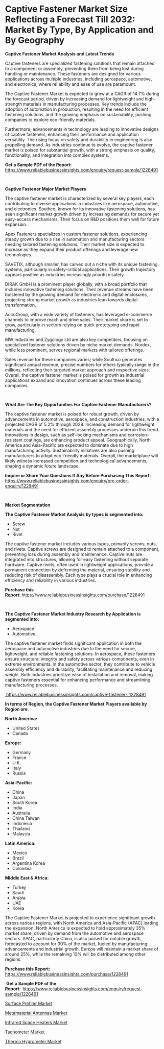 <p><h1>Captive Fastener Market Size Reflecting a Forecast Till 2032: Market By Type, By Application and By Geography</h1></p><p><strong>Captive Fastener Market Analysis and Latest Trends</strong></p>
<p><p>Captive fasteners are specialized fastening solutions that remain attached to a component or assembly, preventing them from being lost during handling or maintenance. These fasteners are designed for various applications across multiple industries, including aerospace, automotive, and electronics, where reliability and ease of use are paramount.</p><p>The Captive Fastener Market is expected to grow at a CAGR of 14.7% during the forecast period, driven by increasing demand for lightweight and high-strength materials in manufacturing processes. Key trends include the adoption of automation in production, resulting in the need for efficient fastening solutions, and the growing emphasis on sustainability, pushing companies to explore eco-friendly materials. </p><p>Furthermore, advancements in technology are leading to innovative designs of captive fasteners, enhancing their performance and application versatility. The rising focus on safety and durability in engineering is also propelling demand. As industries continue to evolve, the captive fastener market is poised for substantial growth, with a strong emphasis on quality, functionality, and integration into complex systems.</p></p>
<p><strong>Get a Sample PDF of the Report:&nbsp;</strong> <a href="https://www.reliablebusinessinsights.com/enquiry/request-sample/1228491?utm_campaign=950&utm_medium=2&utm_source=Github&utm_content=ia&utm_term=18022025&utm_id=captive-fastener">https://www.reliablebusinessinsights.com/enquiry/request-sample/1228491</a></p>
<p>&nbsp;</p>
<p><strong>Captive Fastener Major Market Players</strong></p>
<p><p>The captive fastener market is characterized by several key players, each contributing to diverse applications in industries like aerospace, automotive, and electronics. Southco, known for its innovative fastening solutions, has seen significant market growth driven by increasing demands for secure yet easy-access mechanisms. Their focus on R&D positions them well for future expansion.</p><p>Apex Fasteners specializes in custom fastener solutions, experiencing steady growth due to a rise in automation and manufacturing sectors needing tailored fastening solutions. Their market size is expected to increase as they expand their product offerings and leverage new technologies.</p><p>SAVETIX, although smaller, has carved out a niche with its unique fastening systems, particularly in safety-critical applications. Their growth trajectory appears positive as industries increasingly prioritize safety.</p><p>DIRAK GmbH is a prominent player globally, with a broad portfolio that includes innovative fastening solutions. Their revenue streams have been bolstered by the growing demand for electronic and digital enclosures, projecting strong market growth as industries lean towards digital transformation.</p><p>AccuGroup, with a wide variety of fasteners, has leveraged e-commerce channels to improve reach and drive sales. Their market share is set to grow, particularly in sectors relying on quick prototyping and rapid manufacturing.</p><p>MW Industries and Zygology Ltd are also key competitors, focusing on specialized fastener solutions driven by niche market demands. Nordex, while less prominent, serves regional markets with tailored offerings.</p><p>Sales revenue for these companies varies; while Southco generates significant annual revenue, precise numbers for others typically range in the millions, reflecting their targeted market approach and respective sizes. Overall, the captive fastener market is poised for growth as industrial applications expand and innovation continues across these leading companies.</p></p>
<p>&nbsp;</p>
<p><strong>What Are The Key Opportunities For Captive Fastener Manufacturers?</strong></p>
<p><p>The captive fastener market is poised for robust growth, driven by advancements in automotive, aerospace, and construction industries, with a projected CAGR of 5.2% through 2028. Increasing demand for lightweight materials and the need for efficient assembly processes underpin this trend. Innovations in design, such as self-locking mechanisms and corrosion-resistant coatings, are enhancing product appeal. Geographically, North America and Asia-Pacific are expected to dominate due to high manufacturing activity. Sustainability initiatives are also pushing manufacturers to adopt eco-friendly materials. Overall, the marketplace will likely witness increased competition and technological advancements, shaping a dynamic future landscape.</p></p>
<p><strong>Inquire or Share Your Questions If Any Before Purchasing This Report:</strong> <a href="https://www.reliablebusinessinsights.com/enquiry/pre-order-enquiry/1228491?utm_campaign=950&utm_medium=2&utm_source=Github&utm_content=ia&utm_term=18022025&utm_id=captive-fastener">https://www.reliablebusinessinsights.com/enquiry/pre-order-enquiry/1228491</a></p>
<p>&nbsp;</p>
<p><strong>Market Segmentation</strong></p>
<p><strong>The Captive Fastener Market Analysis by types is segmented into:</strong></p>
<p><ul><li>Screw</li><li>Nut</li><li>Rivet</li></ul></p>
<p><p>The captive fastener market includes various types, primarily screws, nuts, and rivets. Captive screws are designed to remain attached to a component, preventing loss during assembly and maintenance. Captive nuts are integrated into structures, allowing for easy fastening without separate hardware. Captive rivets, often used in lightweight applications, provide a permanent connection by deforming the material, ensuring stability and reducing risk of disassembly. Each type plays a crucial role in enhancing efficiency and reliability in various industries.</p></p>
<p><strong>Purchase this Report:&nbsp;</strong><a href="https://www.reliablebusinessinsights.com/purchase/1228491?utm_campaign=950&utm_medium=2&utm_source=Github&utm_content=ia&utm_term=18022025&utm_id=captive-fastener">https://www.reliablebusinessinsights.com/purchase/1228491</a></p>
<p>&nbsp;</p>
<p><strong>The Captive Fastener Market Industry Research by Application is segmented into:</strong></p>
<p><ul><li>Aerospace</li><li>Automotive</li></ul></p>
<p><p>The captive fastener market finds significant application in both the aerospace and automotive industries due to the need for secure, lightweight, and reliable fastening solutions. In aerospace, these fasteners ensure structural integrity and safety across various components, even in extreme environments. In the automotive sector, they contribute to vehicle assembly efficiency and durability, facilitating maintenance and reducing weight. Both industries prioritize ease of installation and removal, making captive fasteners essential for enhancing performance and streamlining manufacturing processes.</p></p>
<p><a href="https://www.reliablebusinessinsights.com/captive-fastener-r1228491?utm_campaign=950&utm_medium=2&utm_source=Github&utm_content=ia&utm_term=18022025&utm_id=captive-fastener">&nbsp;https://www.reliablebusinessinsights.com/captive-fastener-r1228491</a></p>
<p><strong>In terms of Region, the Captive Fastener Market Players available by Region are:</strong></p>
<p>
    <p> <strong> North America: </strong>
        <ul>
            <li>United States</li>
            <li>Canada</li>
        </ul>
        </p> 
    <p> <strong> Europe: </strong>
        <ul>
            <li>Germany</li>
            <li>France</li>
            <li>U.K.</li>
            <li>Italy</li>
            <li>Russia</li>
        </ul>
        </p> 
    <p> <strong> Asia-Pacific: </strong>
        <ul>
            <li>China</li>
            <li>Japan</li>
            <li>South Korea</li>
            <li>India</li>
            <li>Australia</li>
            <li>China Taiwan</li>
            <li>Indonesia</li>
            <li>Thailand</li>
            <li>Malaysia</li>
        </ul>
        </p> 
    <p> <strong> Latin America: </strong>
        <ul>
            <li>Mexico</li>
            <li>Brazil</li>
            <li>Argentina Korea</li>
            <li>Colombia</li>
        </ul>
        </p> 
    <p> <strong> Middle East & Africa: </strong>
        <ul>
            <li>Turkey</li>
            <li>Saudi</li>
            <li>Arabia</li>
            <li>UAE</li>
            <li>Korea</li>
        </ul>
    </p>
    </p>
<p><p>The Captive Fastener Market is projected to experience significant growth across various regions, with North America and Asia-Pacific (APAC) leading the expansion. North America is expected to hold approximately 35% market share, driven by demand from the automotive and aerospace sectors. APAC, particularly China, is also poised for notable growth, forecasted to account for 30% of the market, fueled by manufacturing advancements and industrial growth. Europe will maintain a market share of around 25%, while the remaining 10% will be distributed among other regions.</p></p>
<p><strong>Purchase this Report: </strong><a href="https://www.reliablebusinessinsights.com/purchase/1228491?utm_campaign=950&utm_medium=2&utm_source=Github&utm_content=ia&utm_term=18022025&utm_id=captive-fastener">https://www.reliablebusinessinsights.com/purchase/1228491</a></p>
<p>&nbsp;<strong>Get a Sample PDF of the Report:&nbsp;&nbsp;</strong><a href="https://www.reliablebusinessinsights.com/enquiry/request-sample/1228491?utm_campaign=950&utm_medium=2&utm_source=Github&utm_content=ia&utm_term=18022025&utm_id=captive-fastener">https://www.reliablebusinessinsights.com/enquiry/request-sample/1228491</a></p>
<p><strong></strong></p>
<p><p><a href="https://github.com/zsibaqalia/Market-Research-Report-List-1/blob/main/surface-profiler-market.md?utm_campaign=950&utm_medium=2&utm_source=Github&utm_content=ia&utm_term=18022025&utm_id=captive-fastener">Surface Profiler Market</a></p><p><a href="https://github.com/ryanbell8967/Market-Research-Report-List-1/blob/main/metamaterial-antennas-market.md?utm_campaign=950&utm_medium=2&utm_source=Github&utm_content=ia&utm_term=18022025&utm_id=captive-fastener">Metamaterial Antennas Market</a></p><p><a href="https://github.com/yoshih12/Market-Research-Report-List-4/blob/main/infrared-space-heaters-market.md?utm_campaign=950&utm_medium=2&utm_source=Github&utm_content=ia&utm_term=18022025&utm_id=captive-fastener">Infrared Space Heaters Market</a></p><p><a href="https://github.com/kovasovitzzg/Market-Research-Report-List-1/blob/main/tachometer-market.md?utm_campaign=950&utm_medium=2&utm_source=Github&utm_content=ia&utm_term=18022025&utm_id=captive-fastener">Tachometer Market</a></p><p><a href="https://github.com/palenjeppecd/Market-Research-Report-List-1/blob/main/thermo-hygrometer-market.md?utm_campaign=950&utm_medium=2&utm_source=Github&utm_content=ia&utm_term=18022025&utm_id=captive-fastener">Thermo Hygrometer Market</a></p></p>